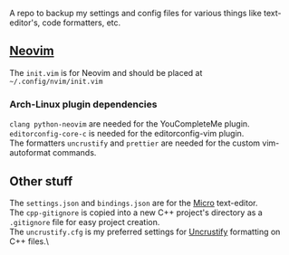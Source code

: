 A repo to backup my settings and config files for various things like text-editor's, code formatters, etc.

## [Neovim](https://github.com/neovim/neovim)

The `init.vim` is for Neovim and should be placed at `~/.config/nvim/init.vim`

### Arch-Linux plugin dependencies

`clang python-neovim` are needed for the YouCompleteMe plugin.\
`editorconfig-core-c` is needed for the editorconfig-vim plugin.\
The formatters `uncrustify` and `prettier` are needed for the custom vim-autoformat commands.

## Other stuff

The `settings.json` and `bindings.json` are for the [Micro](https://github.com/zyedidia/micro) text-editor.\
The `cpp-gitignore` is copied into a new C++ project's directory as a `.gitignore` file for easy project creation.\
The `uncrustify.cfg` is my preferred settings for [Uncrustify](https://github.com/uncrustify/uncrustify) formatting on C++ files.\
